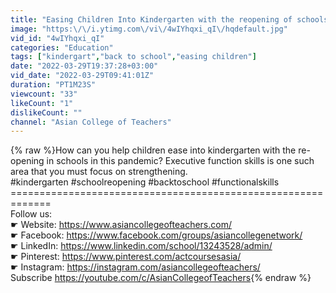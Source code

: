 ```yaml
---
title: "Easing Children Into Kindergarten with the reopening of schools"
image: "https:\/\/i.ytimg.com\/vi\/4wIYhqxi_qI\/hqdefault.jpg"
vid_id: "4wIYhqxi_qI"
categories: "Education"
tags: ["kindergart","back to school","easing children"]
date: "2022-03-29T19:37:28+03:00"
vid_date: "2022-03-29T09:41:01Z"
duration: "PT1M23S"
viewcount: "33"
likeCount: "1"
dislikeCount: ""
channel: "Asian College of Teachers"
---
```

{% raw %}How can you help children ease into kindergarten with the re-opening in schools in this pandemic? Executive function skills is one such area that you must focus on strengthening.<br />#kindergarten #schoolreopening #backtoschool #functionalskills <br />=============================================================<br />Follow us:<br />☛ Website: <a rel="nofollow" target="blank" href="https://www.asiancollegeofteachers.com/">https://www.asiancollegeofteachers.com/</a><br />​☛ Facebook: <a rel="nofollow" target="blank" href="https://www.facebook.com/groups/asiancollegenetwork/">https://www.facebook.com/groups/asiancollegenetwork/</a><br />☛ LinkedIn: <a rel="nofollow" target="blank" href="https://www.linkedin.com/school/13243528/admin/">https://www.linkedin.com/school/13243528/admin/</a><br />☛ Pinterest: <a rel="nofollow" target="blank" href="https://www.pinterest.com/actcoursesasia/​​​​​​​​">https://www.pinterest.com/actcoursesasia/​​​​​​​​</a><br />☛ Instagram: <a rel="nofollow" target="blank" href="https://instagram.com/asiancollegeofteachers/">https://instagram.com/asiancollegeofteachers/</a><br />Subscribe <a rel="nofollow" target="blank" href="https://youtube.com/c/AsianCollegeofTeachers">https://youtube.com/c/AsianCollegeofTeachers</a>{% endraw %}
